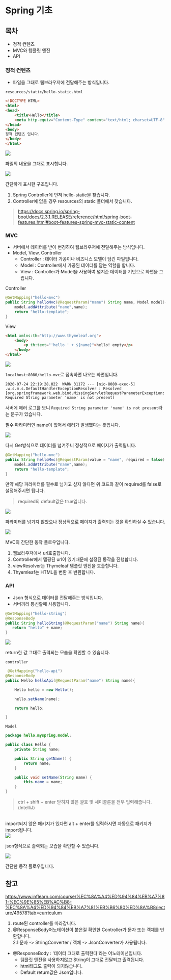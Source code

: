 # Spring 기초

## 목차
 - 정적 컨텐츠
 - MVC와 템플릿 엔진
 - API


### 정적 컨텐츠
 - 파일을 그대로 웹브라우저에 전달해주는 방식입니다.

`resources/static/hello-static.html`

```html
<!DOCTYPE HTML>
<html>
<head>
    <title>Hello</title>
    <meta http-equiv="Content-Type" content="text/html; charset=UTF-8" />
</head>
<body>
정적 컨텐츠 입니다.
</body>
</html>
```

<img src="../iamges/static_file.png">

파일의 내용을 그대로 표시합니다.

<img src="../iamges/static_flow.png">

간단하게 표시한 구조입니다.

1. Spring Controller에 먼저 hello-static을 찾습니다.
2. Controller에 없을 경우 resources의 static 폴더에서 찾습니다.

> https://docs.spring.io/spring-boot/docs/2.3.1.RELEASE/reference/html/spring-boot-features.html#boot-features-spring-mvc-static-content

### MVC
 - 서버에서 데이터를 받아 변경하여 웹브라우저에 전달해주는 방식입니다.
 - Model, View, Controller
   - Controller : 데이터 가공이나 비즈니스 모델이 담긴 파일입니다.
   - Model : Controller에서 가공된 데이터를 담는 역할을 합니다.
   - View : Controller가 Model을 사용하여 넘겨준 데이터를 기반으로 화면을 그립니다.

Controller
```java
@GetMapping("hello-mvc")
public String helloMvc(@RequestParam("name") String name, Model model){
    model.addAttribute("name",name);
    return "hello-template";
}
```

View
```html
<html xmlns:th="http://www.thymeleaf.org">
    <body>
        <p th:text="'hello ' + ${name}">hello! empty</p>
    </body>
</html>
```

<img src="../iamges/mvc_fail.png">

`localhost:8080/hello-mvc`로 접속하면 나오는 화면입니다.

`2020-07-24 22:19:28.022  WARN 31172 --- [nio-8080-exec-5] .w.s.m.s.DefaultHandlerExceptionResolver : Resolved [org.springframework.web.bind.MissingServletRequestParameterException: Required String parameter 'name' is not present]`

서버에 에러 로그를 보니 `Required String parameter 'name' is not present`라는 문구가 있습니다.

필수 파라미터인 name이 없어서 에러가 발생했다는 뜻입니다.

<img src="../iamges/mvc_success.png">

다시 Get방식으로 데이터를 넘겨주니 정상적으로 페이지가 출력됩니다.

```java
@GetMapping("hello-mvc")
public String helloMvc(@RequestParam(value = "name", required = false) String name, Model model){
    model.addAttribute("name",name);
    return "hello-template";
}
```

만약 해당 파라미터를 필수로 넘기고 싶지 않다면 위 코드와 같이 required를 false로 설정해주시면 됩니다. 
> required의 default값은 true입니다.

<img src="../iamges/mvc_success2.png">

파라미터를 넘기지 않았으나 정상적으로 페이지가 출력되는 것을 확인하실 수 있습니다.

<img src="../iamges/mvc_flow.png">

MVC의 간단한 동작 플로우입니다.

 1. 웹브라우저에서 url호출합니다.
 2. Controller에서 맵핑된 url이 있기때문에 설정된 동작을 진행합니다.
 3. viewResolver는 Thymeleaf 템플릿 엔진을 호출합니다.
 4. Thyemleaf는 HTML을 변환 후 반환합니다.

### API
 - Json 형식으로 데이터를 전달해주는 방식입니다.
 - 서버끼리 통신할때 사용합니다.

 ```java
@GetMapping("hello-string")
@ResponseBody
public String helloString(@RequestParam("name") String name){
    return "hello" + name;
}
 ```

<img src="../iamges/api_success.png">

return한 값 그대로 출력되는 모습을 확인할 수 있습니다.

`controller`

```java
 @GetMapping("hello-api")
@ResponseBody
public Hello helloApi(@RequestParam("name") String name){

    Hello hello = new Hello();

    hello.setName(name);

    return hello;

}
```

`Model`

```java
package hello.myspring.model;

public class Hello {
    private String name;

    public String getName() {
        return name;
    }

    public void setName(String name) {
        this.name = name;
    }
}

```

> ctrl + shift + enter 닫히지 않은 괄호 및 세미콜론을 전부 입력해줍니다.(IntelliJ)
<br>
import되지 않은 패키지가 있다면 alt + enter를 입력하시면 자동으로 패키지가 import됩니다.<br>

<img src="../iamges/api_success2.png">

json형식으로 출력되는 모습을 확인할 수 있습니다.


<img src="../iamges/api_flow.png">

간단한 동작 플로우입니다.



## 참고

https://www.inflearn.com/course/%EC%8A%A4%ED%94%84%EB%A7%81-%EC%9E%85%EB%AC%B8-%EC%8A%A4%ED%94%84%EB%A7%81%EB%B6%80%ED%8A%B8/lecture/49578?tab=curriculum

 1. route된 controller를 따라갑니다.
 2. @ResponseBody어노테이션이 붙은걸 확인한 Controller가 문자 또는 객체를 반환합니다.  
  2.1 문자 -> StringConverter / 객체 -> JsonConverter가 사용됩니다. 

- @ResponseBody : '데이터 그대로 출력한다'라는 어노테이션입니다.
   - 템플릿 엔진을 사용하지않고 String이 그대로 전달되고 출력됩니다.
   - html태그도 출력이 되지않습니다.
   - Default return값은 Json입니다.